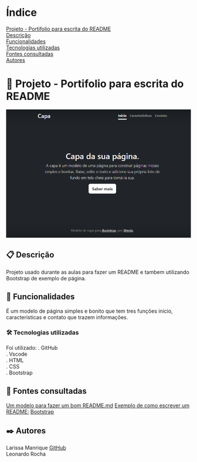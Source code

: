 # Índice 

[Projeto - Portifolio para escrita do README](#projeto---portifolio-para-escrita-do-readme)  
[Descrição](#descri%C3%A7%C3%A3o)  
[Funcionalidades](#funcionalidades)  
[Tecnologias utilizadas](#tecnologias-utilizadas)  
[Fontes consultadas](#fontes-consultadas)  
[Autores](#autores)  

#  🚀 Projeto - Portifolio para escrita do README
![image](img/capa.png)

## 📋 Descrição
Projeto usado durante as aulas para fazer um README e tambem utilizando Bootstrap de exemplo de página.

##  🔧 Funcionalidades
É um modelo de página simples e bonito que tem tres funções inicio, caracteristicas e contato que trazem informações.

### 🛠️ Tecnologias utilizadas
Foi utilizado:
. GitHub  
. Vscode  
. HTML  
. CSS  
. Bootstrap  

## 📄 Fontes consultadas 
[Um modelo para fazer um bom README.md](https://gist.github.com/lohhans/f8da0b147550df3f96914d3797e9fb89)
[Exemplo de como escrever um README:](https://www.alura.com.br/artigos/escrever-bom-readme)
[Bootstrap](https://getbootstrap.com/)

## ✒️ Autores
Larissa Manrique
[GitHub](https://github.com/larissassk)  
Leonardo Rocha 

